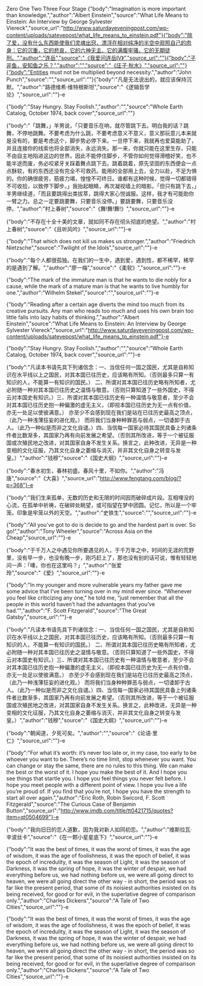 Zero
One
Two
Three
Four Stage
{"body":"Imagination is more important than knowledge.","author":"Albert Einstein","source":"What Life Means to Einstein: An Interview by George Sylvester Viereck","source_url":"http://www.saturdayeveningpost.com/wp-content/uploads/satevepost/what_life_means_to_einstein.pdf"}{"body":"除了爱，没有什么东西能使我们灵魂出窍，漂浮在相对纯净的半空中观照自己的肉身：它的沉重，它的悲哀，它的六神无主、它的满腹牢骚、它的无期徒刑。","author":"连岳","source":"《我爱问连岳IV》","source_url":""}{"body":"子非鱼，安知鱼之乐？","author":"","source":"《庄子·秋水》","source_url":""}{"body":"Entities must not be multiplied beyond necessity.","author":"John Punch","source":"","source_url":""}{"body":"凡是无法说出的，就应该保持沉默。","author":"路德维希·维特根斯坦","source":"《逻辑哲学论》","source_url":""}-e 





{"body":"Stay Hungry. Stay Foolish.","author":"","source":"Whole Earth Catalog, October 1974, back cover","source_url":""}

{"body":"「跳舞，」羊男说，「只要音乐在响，就尽管跳下去。明白我的话？跳舞，不停地跳舞。不要考虑为什么跳，不要考虑意义不意义，意义那玩意儿本来就是没有的，要是考虑这个，脚步势必停下来。一旦停下来，我就再也爱莫能助了，并且连接你的线索也将全部消失，永远消失。那一来，你就只能在这里生存，只能不由自主地陷进这边的世界。因此不能停住脚步，不管你如何觉得滑稽好笑，也不能半途而废，务必咬紧牙关踩着舞点跳下去。跳着跳着，原先坚固的东西便会一点点酥软，有的东西还没有完全不可救药。能用的全部用上去，全力以赴，不足为惧的。你的确很疲劳，筋疲力竭，惶惶不可终日。谁都有这种时候，觉得一切都错得不可收拾，以致停下脚步。」我抬起眼睛，再次凝视墙上的暗影。「但只有跳下去，」羊男继续道，「而且要跳得出类拔萃，跳得大家心悦诚服。这样，我才有可能助你一臂之力。总之一定要跳要舞，只要音乐没停。」要跳要舞，只要音乐没停。","author":"村上春树","source":"《舞!舞!舞!》","source_url":""}-e 

{"body":"不存在十全十美的文章，就如同不存在彻头彻底的绝望。","author":"村上春树","source":"《且听风吟》","source_url":""}-e 

{"body":"That which does not kill us makes us stronger.","author":"Friedrich Nietzsche","source":"Twilight of the Idols","source_url":""}-e 

{"body":"每个人都很孤独。在我们的一生中，遇到爱，遇到性，都不稀罕，稀罕的是遇到了解。","author":"廖一梅","source":"《柔软》","source_url":""}-e 

{"body":"The mark of the immature man is that he wants to die nobly for a cause, while the mark of a mature man is that he wants to live humbly for one.","author":"Wilhelm Stekel","source":"","source_url":""}-e 

{"body":"Reading after a certain age diverts the mind too much from its creative pursuits. Any man who reads too much and uses his own brain too little falls into lazy habits of thinking.","author":"Albert Einstein","source":"What Life Means to Einstein: An Interview by George Sylvester Viereck","source_url":"http://www.saturdayeveningpost.com/wp-content/uploads/satevepost/what_life_means_to_einstein.pdf"}-e 

{"body":"Stay Hungry. Stay Foolish.","author":"","source":"Whole Earth Catalog, October 1974, back cover","source_url":""}-e 

{"body":"凡读本书请先具下列诸信念：一、当信任何一国之国民，尤其是自称知识在水平线以上之国民，对其本国已往历史，应该略有所知。（否则最多只算一有知识的人，不能算一有知识的国民。） 二、所谓对其本国已往历史略有所知者，尤必附随一种对其本国已往历史之温情与敬意。（否则只算知道了一些外国史，不得云对本国史有知识。）三、所谓对其本国已往历史有一种温情与敬意者，至少不会对其本国已往历史抱一种偏激的虚无主义，（即视本国已往历史为无一点有价值，亦无一处足以使彼满意。） 亦至少不会感到现在我们是站在已往历史最高之顶点，（此乃一种浅薄狂妄的进化观。） 而将我们当身种种罪恶与弱点，一切诿卸于古人。（此乃一种似是而非之文化自谴。）四、当信每一国家必待其国民具备上列诸条件者比数渐多，其国家乃再有向前发展之希望。（否则其所改进，等于一个被征服国或次殖民地之改进，对其国家自身不发生关系。换言之，此种改进，无异是一种变相的文化征服，乃其文化自身之萎缩与消灭，并非其文化自身之转变与发皇。）","author":"钱穆","source":"《国史大纲》","source_url":""}-e 

{"body":"春水初生，春林初盛。春风十里，不如你。","author":"冯唐","source":"《大喜》","source_url":"http://www.fengtang.com/blog/?p=368"}-e 

{"body":"我们生来孤单，无数的历史和无限的时间因而破碎成片段。互相埋没的心流，在孤单中祈祷，在破碎处眺望，或可指望在梦中团圆。记忆，所以是一个牢笼。印象是牢笼以外的天空。","author":"史铁生","source":"","source_url":""}-e 

{"body":"All you’ve got to do is decide to go and the hardest part is over. So go!","author":"Tony Wheeler","source":"Across Asia on the Cheap","source_url":""}-e 

{"body":"于千万人之中遇见你所要遇见的人，于千万年之中，时间的无涯的荒野里，没有早一步，也没有晚一步，刚巧赶上了，那也没有别的话可说，惟有轻轻地问一声：「噢，你也在这里吗？」","author":"张爱玲","source":"《爱》","source_url":""}-e 

{"body":"In my younger and more vulnerable years my father gave me some advice that I’ve been turning over in my mind ever since. “Whenever you feel like criticizing any one,” he told me, “just remember that all the people in this world haven’t had the advantages that you’ve had.”","author":"F. Scott Fitzgerald","source":"The Great Gatsby","source_url":""}-e 

{"body":"凡读本书请先具下列诸信念：一、当信任何一国之国民，尤其是自称知识在水平线以上之国民，对其本国已往历史，应该略有所知。（否则最多只算一有知识的人，不能算一有知识的国民。） 二、所谓对其本国已往历史略有所知者，尤必附随一种对其本国已往历史之温情与敬意。（否则只算知道了一些外国史，不得云对本国史有知识。）三、所谓对其本国已往历史有一种温情与敬意者，至少不会对其本国已往历史抱一种偏激的虚无主义，（即视本国已往历史为无一点有价值，亦无一处足以使彼满意。） 亦至少不会感到现在我们是站在已往历史最高之顶点，（此乃一种浅薄狂妄的进化观。） 而将我们当身种种罪恶与弱点，一切诿卸于古人。（此乃一种似是而非之文化自谴。）四、当信每一国家必待其国民具备上列诸条件者比数渐多，其国家乃再有向前发展之希望。（否则其所改进，等于一个被征服国或次殖民地之改进，对其国家自身不发生关系。换言之，此种改进，无异是一种变相的文化征服，乃其文化自身之萎缩与消灭，并非其文化自身之转变与发皇。）","author":"钱穆","source":"《国史大纲》","source_url":""}-e 

{"body":"朝闻道，夕死可矣。","author":"","source":"《论语·里仁》","source_url":""}-e 

{"body":"For what it’s worth: it’s never too late or, in my case, too early to be whoever you want to be. There’s no time limit, stop whenever you want. You can change or stay the same, there are no rules to this thing. We can make the best or the worst of it. I hope you make the best of it. And I hope you see things that startle you. I hope you feel things you never felt before. I hope you meet people with a different point of view. I hope you live a life you’re proud of. If you find that you’re not, I hope you have the strength to start all over again.","author":"Eric Roth, Robin Swicord, F. Scott Fitzgerald","source":"The Curious Case of Benjamin Button","source_url":"http://www.imdb.com/title/tt0421715/quotes?item=qt0504699"}-e 

{"body":"我向旧日的恋人道歉，因为我对新人如同初恋。","author":"维斯拉瓦·辛波丝卡","source":"《在一颗小星星底下》","source_url":""}-e 

{"body":"It was the best of times, it was the worst of times, it was the age of wisdom, it was the age of foolishness, it was the epoch of belief, it was the epoch of incredulity, it was the season of Light, it was the season of Darkness, it was the spring of hope, it was the winter of despair, we had everything before us, we had nothing before us, we were all going direct to heaven, we were all going direct the other way - in short, the period was so far like the present period, that some of its noisiest authorities insisted on its being received, for good or for evil, in the superlative degree of comparison only.","author":"Charles Dickens","source":"A Tale of Two Cities","source_url":""}-e 

{"body":"It was the best of times, it was the worst of times, it was the age of wisdom, it was the age of foolishness, it was the epoch of belief, it was the epoch of incredulity, it was the season of Light, it was the season of Darkness, it was the spring of hope, it was the winter of despair, we had everything before us, we had nothing before us, we were all going direct to heaven, we were all going direct the other way - in short, the period was so far like the present period, that some of its noisiest authorities insisted on its being received, for good or for evil, in the superlative degree of comparison only.","author":"Charles Dickens","source":"A Tale of Two Cities","source_url":""}-e 

